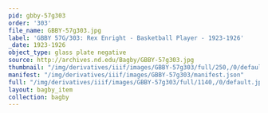 ```yaml
---
pid: gbby-57g303
order: '303'
file_name: GBBY-57g303.jpg
label: 'GBBY 57G/303: Rex Enright - Basketball Player - 1923-1926'
_date: 1923-1926
object_type: glass plate negative
source: http://archives.nd.edu/Bagby/GBBY-57g303.jpg
thumbnail: "/img/derivatives/iiif/images/GBBY-57g303/full/250,/0/default.jpg"
manifest: "/img/derivatives/iiif/images/GBBY-57g303/manifest.json"
full: "/img/derivatives/iiif/images/GBBY-57g303/full/1140,/0/default.jpg"
layout: bagby_item
collection: bagby
---
```

